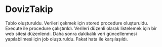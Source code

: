 # DovizTakip

Tablo oluşturuldu.
Verileri çekmek için stored procedure oluşturuldu.
Execute ile procedure çalıştırıldı.
Verileri düzenli olarak listelemek için bir web sitesi düzenlendi.
Daha sonra dakikalık veri güncellenmesi yapılabilmesi için job oluşturuldu. Fakat hata ile karşılaşıldı.

